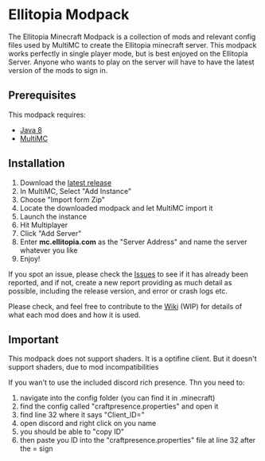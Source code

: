 # Ellitopia Modpack
The Ellitopia Minecraft Modpack is a collection of mods and relevant config files used by MultiMC to create the Ellitopia minecraft server.
This modpack works perfectly in single player mode, but is best enjoyed on the Ellitopia Server.
Anyone who wants to play on the server will have to have the latest version of the mods to sign in.

## Prerequisites
This modpack requires:
* [Java 8](https://www.java.com/en/download/manual.jsp)
* [MultiMC](https://multimc.org/#Download)

## Installation
1. Download the [latest release](https://github.com/ellbristow/Ellitopia-Modpack/releases/latest)
1. In MultiMC, Select "Add Instance"
1. Choose "Import form Zip"
1. Locate the downloaded modpack and let MultiMC import it
1. Launch the instance
1. Hit Multiplayer
1. Click "Add Server"
1. Enter **mc.ellitopia.com** as the "Server Address" and name the server whatever you like
1. Enjoy!

If you spot an issue, please check the [Issues](https://github.com/ellbristow/Ellitopia-Modpack/issues) to see if it has already been reported, and if not, create a new report providing as much detail as possible, including the release version, and error or crash logs etc.

Please check, and feel free to contribute to the [Wiki](https://github.com/ellbristow/Ellitopia-Modpack/wiki) (WIP) for details of what each mod does and how it is used.


## Important 
This modpack does not support shaders. It is a optifine client. But it doesn't support shaders, due to mod incompatibilities

If you wan't to use the included discord rich presence. Thn you need to:
1. navigate into the config folder (you can find it in .minecraft)
1. find the config called "craftpresence.properties" and open it
1. find line 32 where it says "Client_ID="
1. open discord and right click on you name
1. you should be able to "copy ID"
1. then paste you ID into the "craftpresence.properties" file at line 32 after the = sign